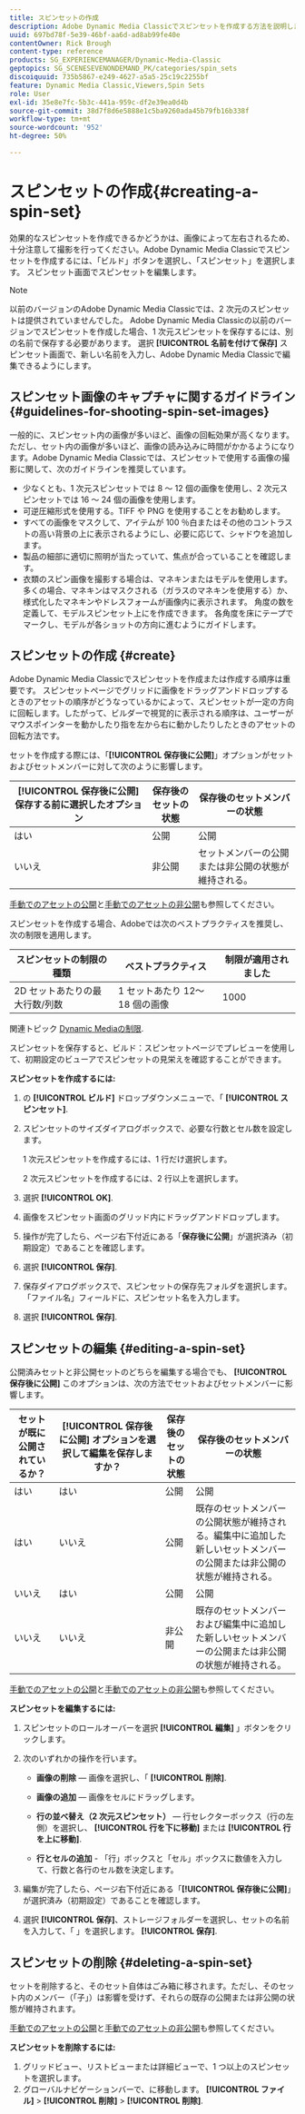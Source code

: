 ```yaml
---
title: スピンセットの作成
description: Adobe Dynamic Media Classicでスピンセットを作成する方法を説明します。
uuid: 697bd78f-5e39-46bf-aa6d-ad8ab99fe40e
contentOwner: Rick Brough
content-type: reference
products: SG_EXPERIENCEMANAGER/Dynamic-Media-Classic
geptopics: SG_SCENESEVENONDEMAND_PK/categories/spin_sets
discoiquuid: 735b5867-e249-4627-a5a5-25c19c2255bf
feature: Dynamic Media Classic,Viewers,Spin Sets
role: User
exl-id: 35e8e7fc-5b3c-441a-959c-df2e39ea0d4b
source-git-commit: 38d7f8d6e5888e1c5ba9260ada45b79fb16b338f
workflow-type: tm+mt
source-wordcount: '952'
ht-degree: 50%

---
```


# スピンセットの作成{#creating-a-spin-set}

効果的なスピンセットを作成できるかどうかは、画像によって左右されるため、十分注意して撮影を行ってください。Adobe Dynamic Media Classicでスピンセットを作成するには、「ビルド」ボタンを選択し、「スピンセット」を選択します。 スピンセット画面でスピンセットを編集します。

>[!NOTE]
>
>以前のバージョンのAdobe Dynamic Media Classicでは、2 次元のスピンセットは提供されていませんでした。 Adobe Dynamic Media Classicの以前のバージョンでスピンセットを作成した場合、1 次元スピンセットを保存するには、別の名前で保存する必要があります。 選択 **[!UICONTROL 名前を付けて保存]** スピンセット画面で、新しい名前を入力し、Adobe Dynamic Media Classicで編集できるようにします。

## スピンセット画像のキャプチャに関するガイドライン {#guidelines-for-shooting-spin-set-images}

一般的に、スピンセット内の画像が多いほど、画像の回転効果が高くなります。 ただし、セット内の画像が多いほど、画像の読み込みに時間がかかるようになります。Adobe Dynamic Media Classicでは、スピンセットで使用する画像の撮影に関して、次のガイドラインを推奨しています。

* 少なくとも、1 次元スピンセットでは 8 ～ 12 個の画像を使用し、2 次元スピンセットでは 16 ～ 24 個の画像を使用します。
* 可逆圧縮形式を使用する。TIFF や PNG を使用することをお勧めします。
* すべての画像をマスクして、アイテムが 100 ％白またはその他のコントラストの高い背景の上に表示されるようにし、必要に応じて、シャドウを追加します。
* 製品の細部に適切に照明が当たっていて、焦点が合っていることを確認します。
* 衣類のスピン画像を撮影する場合は、マネキンまたはモデルを使用します。多くの場合、マネキンはマスクされる（ガラスのマネキンを使用する）か、様式化したマネキンやドレスフォームが画像内に表示されます。 角度の数を定義して、モデルスピンセット上にを作成できます。 各角度を床にテープでマークし、モデルが各ショットの方向に進むようにガイドします。

## スピンセットの作成 {#create}

Adobe Dynamic Media Classicでスピンセットを作成または作成する順序は重要です。 スピンセットページでグリッドに画像をドラッグアンドドロップするときのアセットの順序がどうなっているかによって、スピンセットが一定の方向に回転します。したがって、ビルダーで視覚的に表示される順序は、ユーザーがマウスポインターを動かしたり指を左から右に動かしたりしたときのアセットの回転方法です。

セットを作成する際には、「**[!UICONTROL 保存後に公開]**」オプションがセットおよびセットメンバーに対して次のように影響します。

| **[!UICONTROL 保存後に公開]** 保存する前に選択したオプション | 保存後のセットの状態 | 保存後のセットメンバーの状態 |
| --- | --- | --- |
| はい | 公開 | 公開 |
| いいえ | 非公開 | セットメンバーの公開または非公開の状態が維持される。 |

[手動でのアセットの公開](publishing-files.md#manually-publishing-assets)と[手動でのアセットの非公開](publishing-files.md#manually-unpublishing-assets)も参照してください。

スピンセットを作成する場合、Adobeでは次のベストプラクティスを推奨し、次の制限を適用します。

| スピンセットの制限の種類 | ベストプラクティス | 制限が適用されました |
| --- | --- | --- |
| 2D セットあたりの最大行数/列数 | 1 セットあたり 12～18 個の画像 | 1000 |

関連トピック [Dynamic Mediaの制限](/help/using/limitations.md).

スピンセットを保存すると、ビルド：スピンセットページでプレビューを使用して、初期設定のビューアでスピンセットの見栄えを確認することができます。

**スピンセットを作成するには:**

1. の **[!UICONTROL ビルド]** ドロップダウンメニューで、「 **[!UICONTROL スピンセット]**.
1. スピンセットのサイズダイアログボックスで、必要な行数とセル数を設定します。

   1 次元スピンセットを作成するには、1 行だけ選択します。

   2 次元スピンセットを作成するには、2 行以上を選択します。

1. 選択 **[!UICONTROL OK]**.
1. 画像をスピンセット画面のグリッド内にドラッグアンドドロップします。
1. 操作が完了したら、ページ右下付近にある「**保存後に公開**」が選択済み（初期設定）であることを確認します。
1. 選択 **[!UICONTROL 保存]**.
1. 保存ダイアログボックスで、スピンセットの保存先フォルダを選択します。「ファイル名」フィールドに、スピンセット名を入力します。
1. 選択 **[!UICONTROL 保存]**.

## スピンセットの編集 {#editing-a-spin-set}

公開済みセットと非公開セットのどちらを編集する場合でも、 **[!UICONTROL 保存後に公開]** このオプションは、次の方法でセットおよびセットメンバーに影響します。

| セットが既に公開されているか？ | **[!UICONTROL 保存後に公開]** オプションを選択して編集を保存しますか？ | 保存後のセットの状態 | 保存後のセットメンバーの状態 |
| --- | --- | --- | --- |
| はい | はい | 公開 | 公開 |
| はい | いいえ | 公開 | 既存のセットメンバーの公開状態が維持される。編集中に追加した新しいセットメンバーの公開または非公開の状態が維持される。 |
| いいえ | はい | 公開 | 公開 |
| いいえ | いいえ | 非公開 | 既存のセットメンバーおよび編集中に追加した新しいセットメンバーの公開または非公開の状態が維持される。 |

[手動でのアセットの公開](publishing-files.md#manually-publishing-assets)と[手動でのアセットの非公開](publishing-files.md#manually-unpublishing-assets)も参照してください。

**スピンセットを編集するには:**

1. スピンセットのロールオーバーを選択 **[!UICONTROL 編集]** 」ボタンをクリックします。
1. 次のいずれかの操作を行います。

   * **画像の削除**  — 画像を選択し、「 **[!UICONTROL 削除]**.

   * **画像の追加**  — 画像をセルにドラッグします。

   * **行の並べ替え（2 次元スピンセット）**  — 行セレクターボックス（行の左側）を選択し、 **[!UICONTROL 行を下に移動]** または **[!UICONTROL 行を上に移動]**.

   * **行とセルの追加** - 「行」ボックスと「セル」ボックスに数値を入力して、行数と各行のセル数を決定します。

1. 編集が完了したら、ページ右下付近にある「**[!UICONTROL 保存後に公開]**」が選択済み（初期設定）であることを確認します。
1. 選択 **[!UICONTROL 保存]**、ストレージフォルダーを選択し、セットの名前を入力して、「 」を選択します。 **[!UICONTROL 保存]**.

## スピンセットの削除 {#deleting-a-spin-set}

セットを削除すると、そのセット自体はごみ箱に移されます。ただし、そのセット内のメンバー（「子」）は影響を受けず、それらの既存の公開または非公開の状態が維持されます。

[手動でのアセットの公開](publishing-files.md#manually-publishing-assets)と[手動でのアセットの非公開](publishing-files.md#manually-unpublishing-assets)も参照してください。

**スピンセットを削除するには:**

1. グリッドビュー、リストビューまたは詳細ビューで、1 つ以上のスピンセットを選択します。
1. グローバルナビゲーションバーで、に移動します。 **[!UICONTROL ファイル]** > **[!UICONTROL 削除]** > **[!UICONTROL 削除]**.
